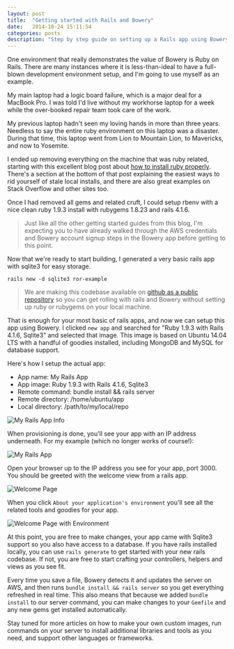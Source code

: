 ```yaml
---
layout: post
title:  "Getting started with Rails and Bowery"
date:   2014-10-24 15:11:54
categories: posts
description: "Step by step guide on setting up a Rails app using Bowery."
---
```


One environment that really demonstrates the value of Bowery is Ruby on Rails. There are many instances where it is less-than-ideal to have a full-blown development environment setup, and I'm going to use myself as an example.

My main laptop had a logic board failure, which is a major deal for a MacBook Pro. I was told I'd live without my workhorse laptop for a week while the over-booked repair team took care of the work.

My previous laptop hadn't seen my loving hands in more than three years. Needless to say the entire ruby environment on this laptop was a disaster. During that time, this laptop went from Lion to Mountain Lion, to Mavericks, and now to Yosemite.

I ended up removing everything on the machine that was ruby related, starting with this excellent blog post about [how to install ruby properly](http://cbednarski.com/articles/installing-ruby/). There's a section at the bottom of that post explaining the easiest ways to rid yourself of stale local installs, and there are also great examples on Stack Overflow and other sites too.

Once I had removed all gems and related cruft, I could setup rbenv with a nice clean ruby 1.9.3 install with rubygems 1.8.23 and rails 4.1.6.

> Just like all the other getting started guides from this blog, I'm expecting you to have already walked through the AWS credentials and Bowery account signup steps in the Bowery app before getting to this point.

Now that we're ready to start building, I generated a very basic rails app with sqlite3 for easy storage.

```
rails new -d sqlite3 ror-example
```

> We are making this codebase available on [github as a public repository](https://github.com/Bowery/rails-example) so you can get rolling with rails and Bowery without setting up ruby or rubygems on your local machine.

That is enough for your most basic of rails apps, and now we can setup this app using Bowery. I clicked `new app` and searched for "Ruby 1.9.3 with Rails 4.1.6, Sqlite3" and selected that image. This image is based on Ubuntu 14.04 LTS with a handful of goodies installed, including MongoDB and MySQL for database support.

Here's how I setup the actual app:

* App name: My Rails App
* App image: Ruby 1.9.3 with Rails 4.1.6, Sqlite3
* Remote command: bundle install && rails server
* Remote directory: /home/ubuntu/app
* Local directory: /path/to/my/local/repo

![My Rails App Info](http://bowery-blog.s3.amazonaws.com/desktop/rails/app_settings.png "Example Rails app configuration")

When provisioning is done, you'll see your app with an IP address underneath. For my example (which no longer works of course!):

![My Rails App](http://bowery-blog.s3.amazonaws.com/desktop/rails/provisioned.png "Example Rails app display")

Open your browser up to the IP address you see for your app, port 3000. You should be greeted with the welcome view from a rails app.

![Welcome Page](http://bowery-blog.s3.amazonaws.com/desktop/rails/rails_view.png "Example Rails welcome page")

When you click `About your application's environment` you'll see all the related tools and goodies for your app.

![Welcome Page with Environment](http://bowery-blog.s3.amazonaws.com/desktop/rails/rails_view_env.png "Example Rails welcome page with environment settings")

At this point, you are free to make changes, your app came with Sqlite3 support so you also have access to a database. If you have rails installed locally, you can use `rails generate` to get started with your new rails codebase. If not, you are free to start crafting your controllers, helpers and views as you see fit.

Every time you save a file, Bowery detects it and updates the server on AWS, and then runs `bundle install && rails server` so you get everything refreshed in real time. This also means that because we added `bundle install` to our server command, you can make changes to your `Gemfile` and any new gems get installed automatically.

Stay tuned for more articles on how to make your own custom images, run commands on your server to install additional libraries and tools as you need, and support other languages or frameworks.